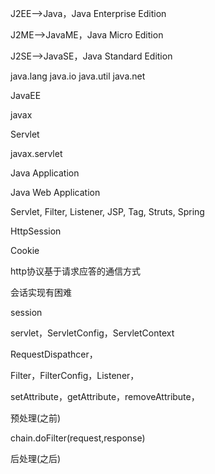 J2EE-->Java，Java Enterprise Edition

J2ME-->JavaME，Java Micro Edition

J2SE-->JavaSE，Java Standard Edition

java.lang java.io java.util java.net

JavaEE

javax

Servlet

javax.servlet

Java Application

Java Web Application

Servlet, Filter, Listener, JSP, Tag, Struts, Spring

HttpSession

Cookie

http协议基于请求应答的通信方式

会话实现有困难

session

servlet，ServletConfig，ServletContext

RequestDispathcer，

Filter，FilterConfig，Listener，

setAttribute，getAttribute，removeAttribute，


预处理(之前)

chain.doFilter(request,response)

后处理(之后)
